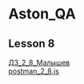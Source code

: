 ﻿# Aston_QA
## Lesson 8
[ДЗ_2_8_Малышев](https://github.com/eXTrimeXT/Aston_QA/blob/lesson_8_postman/%D0%94%D0%97_2_8_%D0%9C%D0%B0%D0%BB%D1%8B%D1%88%D0%B5%D0%B2.json)\
[postman_2_8.js](https://github.com/eXTrimeXT/Aston_QA/blob/lesson_8_postman/postman_2_8.js)


